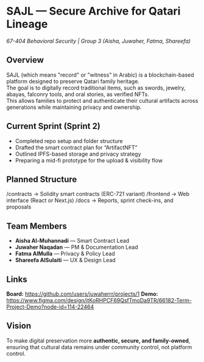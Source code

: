 # SAJL — Secure Archive for Qatari Lineage
*67-404 Behavioral Security | Group 3 (Aisha, Juwaher, Fatma, Shareefa)*

##  Overview  
SAJL (which means "record" or "witness" in Arabic) is a blockchain-based platform designed to preserve Qatari family heritage.  
The goal is to digitally record traditional items, such as swords, jewelry, abayas, falconry tools, and oral stories, as verified NFTs.  
This allows families to protect and authenticate their cultural artifacts across generations while maintaining privacy and ownership.

## Current Sprint (Sprint 2)  
- Completed repo setup and folder structure  
- Drafted the smart contract plan for “ArtifactNFT”  
- Outlined IPFS-based storage and privacy strategy  
- Preparing a mid-fi prototype for the upload & visibility flow  

## Planned Structure  
/contracts → Solidity smart contracts (ERC-721 variant)
/frontend → Web interface (React or Next.js)
/docs → Reports, sprint check-ins, and proposals

## Team Members  
- **Aisha Al-Muhannadi** — Smart Contract Lead  
- **Juwaher Naqadan** — PM & Documentation Lead  
- **Fatma AlMulla** — Privacy & Policy Lead  
- **Shareefa AlSulaiti** — UX & Design Lead  

## Links  
**Board:** https://github.com/users/juwaherrr/projects/1
**Demo:** https://www.figma.com/design/itKoRHPCF69QsfTmoDa9TR/66182-Term-Project-Demo?node-id=114-22464

## Vision  
To make digital preservation more **authentic, secure, and family-owned**,  
ensuring that cultural data remains under community control, not platform control.
